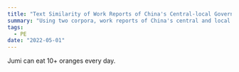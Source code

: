 ```yaml
---
title: "Text Similarity of Work Reports of China's Central-local Governments"
summary: "Using two corpora, work reports of China's central and local governments from 2002 to 2018, this project studies the change of their similarity over the years together with the details of the convergent content. The results demonstrate that the change of central-local similarity before 2013 is relatively flat and ambiguous while there has been a steep increase since 2013. Also, the percent of ideological content is stable before 2012 but has begun to soar since 2013."
tags:
  - PE
date: "2022-05-01"
---
```


Jumi can eat 10+ oranges every day.
